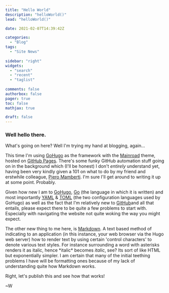 ```yaml
---
title: "Hello World"
description: "helloWorld()"
lead: "helloWorld()"

date: 2021-02-07T14:39:42Z

categories:
  - "Blog"
tags:
  - "Site News"
  
sidebar: "right"
widgets:
  - "search"
  - "recent"
  - "taglist"
  
comments: false
authorbox: false
pager: true
toc: false
mathjax: true

draft: false
---
```


### Well hello there.

What's going on here? Well I'm trying my hand at blogging, again...

This time I'm using [GoHugo] as the framework with the [Mainroad] theme, hosted on [GitHub Pages]. There's some funky GitHub automation stuff going on in the background which (I'll be honest) I don't *entirely* understand yet, having been very kindly given a 101 on what to do by my friend and erstwhile colleague, [Piero Mamberti]. I'm sure I'll get around to writing it up at some point. Probably.

Given how new I am to [GoHugo], [Go] (the language in which it is written) and most importantly [YAML] & [TOML] (the two configuration languages used by GoHugo) as well as the fact that I'm relatively new to [GitHub]and all that entails, please expect there to be quite a few problems to start with. Especially with navigating the website not quite woking the way you might expect.

The other new thing to me here, is [Markdown]. A text based method of indicating to an application (in this instance, your web browser via the Hugo web server) how to render text by using certain 'control characters' to denote various text styles. For instance surrounding a word with asterisks renders it as italic, hence \*italic\* becomes *italic*, see? Its sort of like HTML but exponentially simpler. I am certain that many of the initial teething problems I have will be formatting ones because of my lack of understanding quite how Markdown works.

Right, let's publish this and see how that works!

~W

[//]: # (Reference links below here)

[GoHugo]: <https://gohugo.io/>
[Go]: <https://golang.org/>
[YAML]: <https://yaml.org/>
[TOML]: <https://github.com/toml-lang/toml/>
[GitHub]: <https://github.com/>
[GitHub Pages]: <https://pages.github.com/>
[Mainroad]: <https://themes.gohugo.io/mainroad/>
[Markdown]: <https://daringfireball.net/projects/markdown/>
[John Gruber]: <https://en.wikipedia.org/wiki/John_Gruber/>
[Daring Fireball]: <http://daringfireball.net/>
[Piero Mamberti]: <https://twitter.com/pmamberti/>